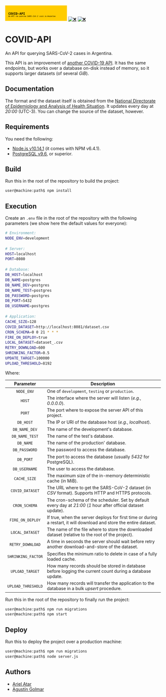 [![❌](.resource/image/readme/header.svg)](https://github.com/aatar/covid-api)
[![❌](https://img.shields.io/badge/Node.js-v10.14.1-31a100.svg?logo=Node&logoColor=white&style=for-the-badge)](https://nodejs.org/)
[![❌](https://img.shields.io/badge/Release-v0.1.0-e91e62.svg?style=for-the-badge)](https://github.com/aatar/covid-api/releases)

# COVID-API

An API for querying SARS-CoV-2 cases in Argentina.

This API is an improvement of [another COVID-19 API](https://covid19api.it.itba.edu.ar/api/v1/swagger/). It has the same endpoints, but works over a database on-disk instead of memory, so it supports larger datasets (of several _GiB_).

## Documentation

The format and the dataset itself is obtained from the [National Directorate of Epidemiology and Analysis of Health Situation](http://datos.salud.gob.ar/dataset/covid-19-casos-registrados-en-la-republica-argentina). It updates every day at _20:00_ (UTC-3). You can change the source of the dataset, however.

## Requirements

You need the following:

* [Node.js v10.14.1](https://nodejs.org/) (it comes with NPM v6.4.1).
* [PostgreSQL v9.6](https://www.postgresql.org/), or superior.

## Build

Run this in the root of the repository to build the project:

```bash
user@machine:path$ npm install
```

## Execution

Create an `.env` file in the root of the repository with the following parameters (we show here the default values for everyone):

```bash
# Environment:
NODE_ENV=development

# Server:
HOST=localhost
PORT=8080

# Database:
DB_HOST=localhost
DB_NAME=postgres
DB_NAME_DEV=postgres
DB_NAME_TEST=postgres
DB_PASSWORD=postgres
DB_PORT=5432
DB_USERNAME=postgres

# Application:
CACHE_SIZE=128
COVID_DATASET=http://localhost:8081/dataset.csv
CRON_SCHEMA=0 0 21 * * *
FIRE_ON_DEPLOY=true
LOCAL_DATASET=dataset_.csv
RETRY_DOWNLOAD=600
SHRINKING_FACTOR=0.5
UPDATE_TARGET=100000
UPLOAD_THRESHOLD=8192
```

Where:

| Parameter          | Description                                                                                                         |
|:------------------:|---------------------------------------------------------------------------------------------------------------------|
| `NODE_ENV`         | One of `development`, `testing` or `production`. |
| `HOST`             | The interface where the server will listen (_e.g._, _0.0.0.0_). |
| `PORT`             | The port where to expose the server API of this project. |
| `DB_HOST`          | The IP or URI of the database host (_e.g._, _localhost_). |
| `DB_NAME_DEV`      | The name of the development's database. |
| `DB_NAME_TEST`     | The name of the test's database. |
| `DB_NAME`          | The name of the production' database. |
| `DB_PASSWORD`      | The password to access the database. |
| `DB_PORT`          | The port to access the database (usually _5432_ for PostgreSQL). |
| `DB_USERNAME`      | The user to access the database. |
| `CACHE_SIZE`       | The maximum size of the in-memory deterministic cache (in MiB). |
| `COVID_DATASET`    | The URL where to get the SARS-CoV-2 dataset (in _CSV_ format). Supports HTTP and HTTPS protocols. |
| `CRON_SCHEMA`      | The cron-schema of the scheduler. Set by default every day at _21:00_ (_1_ hour after official dataset update). |
| `FIRE_ON_DEPLOY`   | If true, when the server deploys for first time or during a restart, it will download and store the entire dataset. |
| `LOCAL_DATASET`    | The name of the file where to store the downloaded dataset (relative to the root of the project). |
| `RETRY_DOWNLOAD`   | A time in seconds the server should wait before retry another download-and-store of the dataset. |
| `SHRINKING_FACTOR` | Specifies the minimum ratio to delete in case of a fully loaded cache. |
| `UPLOAD_TARGET`    | How many records should be stored in database before logging the current count during a database update. |
| `UPLOAD_THRESHOLD` | How many records will transfer the application to the database in a bulk _upsert_ procedure. |

Run this in the root of the repository to finally run the project:

```bash
user@machine:path$ npm run migrations
user@machine:path$ npm start
```

## Deploy

Run this to deploy the project over a production machine:

```bash
user@machine:path$ npm run migrations
user@machine:path$ node server.js
```

## Authors

* [Ariel Atar](https://github.com/aatar)
* [Agustín Golmar](https://github.com/agustin-golmar)
